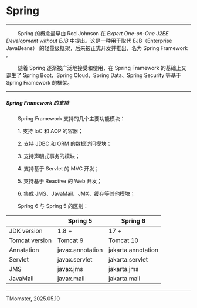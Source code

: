 # Spring

---

        Spring 的概念最早由 Rod Johnson 在 _Expert One-on-One J2EE Development without EJB_ 中提出。这是一种用于取代 EJB（Enterprise JavaBeans） 的轻量级框架，后来被正式开发并推出，名为 Spring Framework 。

        随着 Spring 逐渐被广泛地接受和使用，在 Spring Framework 的基础上又诞生了 Spring Boot、Spring Cloud、Spring Data、Spring Security 等基于 Spring Framework 的框架。

---

##### Spring Framework 的支持

        Spring Framework 支持的几个主要功能模块：

        1. 支持 IoC 和 AOP 的容器；

        2. 支持 JDBC 和 ORM 的数据访问模块；

        3. 支持声明式事务的模块；

        4. 支持基于 Servlet 的 MVC 开发；

        5. 支持基于 Reactive 的 Web 开发；

        6. 集成 JMS、JavaMail、JMX、缓存等其他模块；

        Spring 6 与 Spring 5 的区别：

|                | Spring 5         | Spring 6           |
| -------------- | ---------------- | ------------------ |
| JDK version    | 1.8 +            | 17 +               |
| Tomcat version | Tomcat 9         | Tomcat 10          |
| Annatation     | javax.annotation | jakarta.annotation |
| Servlet        | javax.servlet    | jakarta.servlet    |
| JMS            | javax.jms        | jakarta.jms        |
| JavaMail       | javax.mail       | jakarta.mail       |

---

TMomster, 2025.05.10

